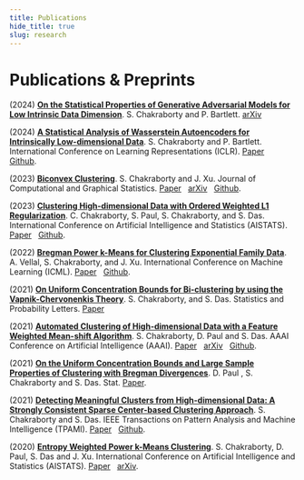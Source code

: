 ```yaml
---
title: Publications
hide_title: true
slug: research
---
```



# Publications & Preprints 

(2024) [**On the Statistical Properties of Generative Adversarial Models for Low Intrinsic Data Dimension**](https://arxiv.org/abs/2401.15801).
S. Chakraborty and P. Bartlett.
[<i class="ai ai-arxiv ai"></i> arXiv](https://arxiv.org/abs/2401.15801)

(2024) [**A Statistical Analysis of Wasserstein Autoencoders for Intrinsically Low-dimensional Data**](https://openreview.net/pdf?id=WjRPZsfeBO). S. Chakraborty and P. Bartlett. International Conference on Learning Representations (ICLR). [<i class="fa-solid fa-book"></i> Paper](https://openreview.net/pdf?id=WjRPZsfeBO) &nbsp; [<i class="fab fa-github"></i> Github](https://github.com/SaptarshiC98/WAE).

(2023) [**Biconvex Clustering**](https://www.tandfonline.com/doi/abs/10.1080/10618600.2023.2197474?journalCode=ucgs20). S. Chakraborty and J. Xu. Journal of Computational and Graphical Statistics. [<i class="fa-solid fa-book"></i> Paper](https://www.tandfonline.com/doi/abs/10.1080/10618600.2023.2197474?journalCode=ucgs20) &nbsp; [<i class="ai ai-arxiv ai"></i> arXiv](https://arxiv.org/pdf/2008.01760) &nbsp; [<i class="fab fa-github"></i> Github](https://github.com/SaptarshiC98/BCC).

(2023) [**Clustering High-dimensional Data with Ordered Weighted L1 Regularization**](https://proceedings.mlr.press/v206/chakraborty23a.html). C. Chakraborty, S. Paul, S. Chakraborty, and S. Das. International Conference on Artificial Intelligence and Statistics (AISTATS). [<i class="fa-solid fa-book"></i> Paper](https://proceedings.mlr.press/v206/chakraborty23a.html) &nbsp; [<i class="fab fa-github"></i> Github](https://github.com/sayanpaul123/OWL_K_Means/).

(2022) [**Bregman Power k-Means for Clustering Exponential Family Data**](https://proceedings.mlr.press/v162/vellal22a.html). A. Vellal, S. Chakraborty, and J. Xu. International Conference on Machine Learning (ICML). [<i class="fa-solid fa-book"></i> Paper](https://proceedings.mlr.press/v162/vellal22a.html) &nbsp; [<i class="fab fa-github"></i> Github](https://github.com/avellal14/bregman_power_kmeans).

(2021) [**On Uniform Concentration Bounds for Bi-clustering by using the Vapnik-Chervonenkis Theory**](https://www.sciencedirect.com/science/article/abs/pii/S016771522100064X). S. Chakraborty, and S. Das. Statistics and Probability Letters. [<i class="fa-solid fa-book"></i> Paper](https://www.sciencedirect.com/science/article/abs/pii/S016771522100064X)

(2021) [**Automated Clustering of High-dimensional Data with a Feature Weighted Mean-shift Algorithm**](https://ojs.aaai.org/index.php/AAAI/article/view/16854). S. Chakraborty, D. Paul and S. Das.  AAAI Conference on Artificial Intelligence (AAAI). [<i class="fa-solid fa-book"></i> Paper](https://ojs.aaai.org/index.php/AAAI/article/view/16854) &nbsp; [<i class="ai ai-arxiv ai"></i> arXiv](https://arxiv.org/pdf/2012.10929) &nbsp; [<i class="fab fa-github"></i> Github](https://github.com/SaptarshiC98/WBMSC).

(2021) [**On the Uniform Concentration Bounds and Large Sample Properties of Clustering with Bregman Divergences**](https://onlinelibrary.wiley.com/doi/abs/10.1002/sta4.360). D. Paul , S. Chakraborty and S. Das.  Stat. [<i class="fa-solid fa-book"></i> Paper](https://onlinelibrary.wiley.com/doi/abs/10.1002/sta4.360).

(2021) [**Detecting Meaningful Clusters from High-dimensional Data: A Strongly Consistent Sparse Center-based Clustering Approach**](https://ojs.aaai.org/index.php/AAAI/article/view/16854). S. Chakraborty and S. Das.  IEEE Transactions on Pattern Analysis and Machine Intelligence (TPAMI). [<i class="fa-solid fa-book"></i> Paper](https://www.computer.org/csdl/journal/tp/2022/06/09309172/1pQEdzozLwY) &nbsp; [<i class="fab fa-github"></i> Github](https://github.com/SaptarshiC98/lwk-means).

(2020) [**Entropy Weighted Power k-Means Clustering**](https://proceedings.mlr.press/v108/chakraborty20a.html). S. Chakraborty, D. Paul, S. Das and J. Xu.  International Conference on Artificial Intelligence and Statistics (AISTATS). [<i class="fa-solid fa-book"></i> Paper](https://proceedings.mlr.press/v108/chakraborty20a.html) &nbsp; [<i class="ai ai-arxiv ai"></i> arXiv](https://arxiv.org/pdf/2001.03452).


 
<!-- Add a style tag with CSS to control the layout -->
<style>
  .content-container {
    display: flex;
    align-items: flex-start;
  }
  .text-container {
    flex-grow: 1;
  }

  .side-image {
    margin-top: 5px;
    margin-left: 30px; /* Adjust the space between the image and the text */
    max-width: 40%; /* Adjust the width of the image */
    border-radius: 2%; /* Make the image circular */
    overflow: hidden; /* Hide anything outside of the circle */
  }

  /* Responsive design for smaller screens */
  @media (max-width: 768px) {
    .side-image {
      max-width: 100%;
      margin-left: 0;
      margin-bottom: 20px;
    }

    .content-container {
      flex-direction: column;
    }
  }
</style>
